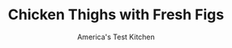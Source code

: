 ---
layout: ../../layouts/MarkdownPostLayout.astro
title: Chicken Thighs with Fresh Figs
author: America's Test Kitchen
pubDate: 2023-03-15
description: "The combination of warm, jammy figs and crispy-skinned chicken is delightful."
image_url: https://res.cloudinary.com/hksqkdlah/image/upload/ar_1:1,c_fill,dpr_2.0,f_auto,fl_lossy.progressive.strip_profile,g_faces:auto,q_auto:low,w_344/SFS_ChickenWithFigs_018_cfeokr
tags: ["Main Courses","Fruit","Chicken"]
calories: 2829
protein: 42
carbohydrates: 27
fats: 46
fiber: 3
ingredients: ["8 (5- to 7-ounce), bone-in chicken thighs, trimmed","1½ teaspoons, table salt, divided","½ teaspoon, pepper","⅛ teaspoon, cayenne pepper","5 , shallots, halved through root end if small, quartered if large","3 , garlic cloves, sliced thin","¾ cup, chicken broth","¼ cup, dry white wine","4 , sprigs fresh thyme","8 ounces, figs, halved (about 8 small figs)","2 tablespoons, unsalted butter, cut into 2 pieces","1½ tablespoons, balsamic vinegar","1½ teaspoons, honey","2 tablespoons, chopped fresh parsley"]
serves: 4
time: "1¼ hours"
instructions: ["Adjust oven rack to middle position and heat oven to 350 degrees. Pat chicken dry with paper towels. Sprinkle all over with 1 teaspoon salt, pepper, and cayenne.","Place chicken, skin side down, in cold 12-inch ovensafe nonstick skillet. Cook over medium-high heat until fat is rendered and skin is well browned, 8 to 11 minutes. Transfer chicken to plate, skin side up.","Pour off all but 1 tablespoon fat from skillet. Heat fat over medium heat until shimmering. Add shallots and remaining ½ teaspoon salt and cook until shallots are beginning to brown, about 5 minutes, stirring occasionally. Stir in garlic and cook until fragrant, about 1 minute. Stir in broth, wine, and thyme sprigs.","Return chicken to skillet, skin side up, along with any accumulated juices, and bring sauce to boil. Transfer skillet to oven and cook, uncovered, until chicken registers at least 185 degrees, 30 to 35 minutes.","Transfer chicken to serving platter. Place skillet over high heat (skillet handle will be hot) and bring to boil. Cook until sauce is just thick enough to lightly coat back of spoon, 5 to 7 minutes. Stir in figs, butter, vinegar, and honey and cook until butter is melted and figs are warmed through, about 1 minute.","Off heat, discard thyme sprigs. Serve chicken with figs, shallots, and sauce, sprinkled with parsley."]
nutrition: ["882 mg Potassium, K","446 mg Phosphorus, P","80 mg Calcium, Ca","3 mg Iron, Fe","73 mg Magnesium, Mg","1143 mg Sodium, Na","3 mg Zinc, Zn","46 g Total lipid (fat)","12 mg Niacin","18 g Fatty acids, total monounsaturated","8 g Fatty acids, total polyunsaturated","14 mg Vitamin C, total ascorbic acid","249 mg Cholesterol","14 g Fatty acids, total saturated","3 g Fiber, total dietary","40 µg Folate, food","16 g Sugars, total","39 µg Vitamin K (phylloquinone)","316 g Water","27 g Carbohydrate, by difference","40 µg Folate, DFE","42 g Protein","1 µg Vitamin B-12","1 mg Vitamin B-6","121 µg Vitamin A, RAE","707 kcal Energy","8 g Sugars, added","2829 calories"]
notes: "Quarter the shallots through the root end if theyre larger than golf balls. You can substitute two sprigs of fresh rosemary for the thyme sprigs, if preferred."
---